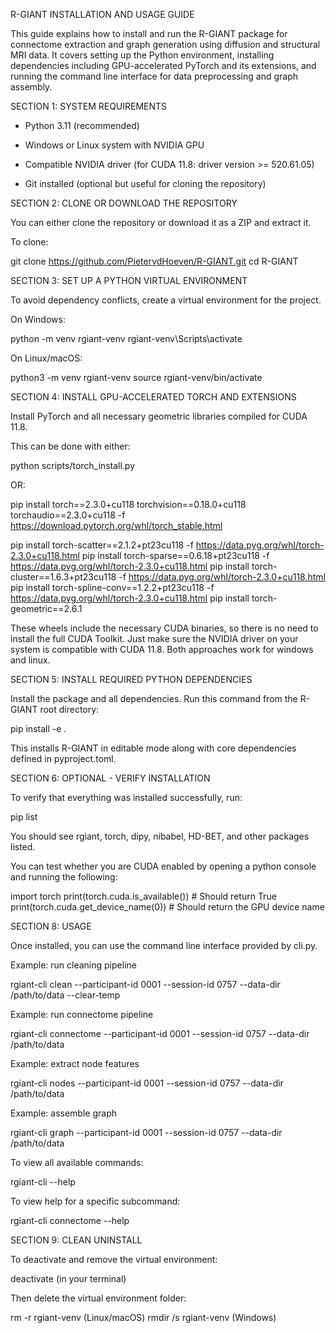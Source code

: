 R-GIANT INSTALLATION AND USAGE GUIDE

This guide explains how to install and run the R-GIANT package for connectome extraction and graph generation using diffusion and structural MRI data. It covers setting up the Python environment, installing dependencies including GPU-accelerated PyTorch and its extensions, and running the command line interface for data preprocessing and graph assembly.


SECTION 1: SYSTEM REQUIREMENTS


- Python 3.11 (recommended)

- Windows or Linux system with NVIDIA GPU

- Compatible NVIDIA driver (for CUDA 11.8: driver version >= 520.61.05)

- Git installed (optional but useful for cloning the repository)


SECTION 2: CLONE OR DOWNLOAD THE REPOSITORY


You can either clone the repository or download it as a ZIP and extract it.

To clone:

git clone https://github.com/PietervdHoeven/R-GIANT.git cd R-GIANT


SECTION 3: SET UP A PYTHON VIRTUAL ENVIRONMENT


To avoid dependency conflicts, create a virtual environment for the project.

On Windows:

python -m venv rgiant-venv rgiant-venv\Scripts\activate

On Linux/macOS:

python3 -m venv rgiant-venv source rgiant-venv/bin/activate


SECTION 4: INSTALL GPU-ACCELERATED TORCH AND EXTENSIONS


Install PyTorch and all necessary geometric libraries compiled for CUDA 11.8.

This can be done with either:

python scripts/torch_install.py

OR:

pip install torch==2.3.0+cu118 torchvision==0.18.0+cu118 torchaudio==2.3.0+cu118 -f https://download.pytorch.org/whl/torch_stable.html

pip install torch-scatter==2.1.2+pt23cu118 -f https://data.pyg.org/whl/torch-2.3.0+cu118.html pip install torch-sparse==0.6.18+pt23cu118 -f https://data.pyg.org/whl/torch-2.3.0+cu118.html pip install torch-cluster==1.6.3+pt23cu118 -f https://data.pyg.org/whl/torch-2.3.0+cu118.html pip install torch-spline-conv==1.2.2+pt23cu118 -f https://data.pyg.org/whl/torch-2.3.0+cu118.html pip install torch-geometric==2.6.1

These wheels include the necessary CUDA binaries, so there is no need to install the full CUDA Toolkit. Just make sure the NVIDIA driver on your system is compatible with CUDA 11.8. Both approaches work for windows and linux.


SECTION 5: INSTALL REQUIRED PYTHON DEPENDENCIES


Install the package and all dependencies. Run this command from the R-GIANT root directory:

pip install -e .

This installs R-GIANT in editable mode along with core dependencies defined in pyproject.toml.


SECTION 6: OPTIONAL - VERIFY INSTALLATION


To verify that everything was installed successfully, run:

pip list

You should see rgiant, torch, dipy, nibabel, HD-BET, and other packages listed.

You can test whether you are CUDA enabled by opening a python console and running the following:

import torch
print(torch.cuda.is_available())        # Should return True
print(torch.cuda.get_device_name(0))    # Should return the GPU device name


SECTION 8: USAGE


Once installed, you can use the command line interface provided by cli.py.

Example: run cleaning pipeline

rgiant-cli clean --participant-id 0001 --session-id 0757 --data-dir /path/to/data --clear-temp

Example: run connectome pipeline

rgiant-cli connectome --participant-id 0001 --session-id 0757 --data-dir /path/to/data

Example: extract node features

rgiant-cli nodes --participant-id 0001 --session-id 0757 --data-dir /path/to/data

Example: assemble graph

rgiant-cli graph --participant-id 0001 --session-id 0757 --data-dir /path/to/data

To view all available commands:

rgiant-cli --help

To view help for a specific subcommand:

rgiant-cli connectome --help


SECTION 9: CLEAN UNINSTALL


To deactivate and remove the virtual environment:

deactivate (in your terminal)

Then delete the virtual environment folder:

rm -r rgiant-venv (Linux/macOS) rmdir /s rgiant-venv (Windows)